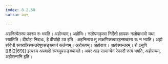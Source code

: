 ```yaml
---
index: 8.2.68
sutra: अहन्

---
```

अहनित्येतस्य पदस्य रुः भवति। अहोभ्याम्। अहोभिः। नलोपमकृत्वा निर्देशो ज्ञापकः नलोपाभावो यथा स्यातिति। दीर्घाहा निदाधः, हे दीर्घाहो ऽत्र इति। अहनित्यत्र तु लाक्षणिकत्वादहन्शब्दस्य रुः न भवति। अह्नो रुविधौ रूपरात्रिरथन्तरेषूपसङ्ख्यानं कर्तव्यम्। अहोरूपम्। अहोरात्रः। अहोरथन्तरम्। रो ऽसुपि [[8|2|69]] इत्यस्य अपवादो रुत्वमुपसङ्ख्यायते। अपर आह सामान्येन रेफादौ रुत्वं भवति, अहोरम्यम्, अहोरत्नानि इति।